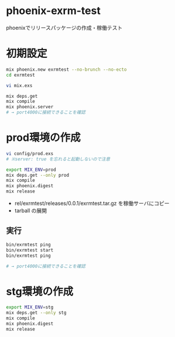 # phoenix-exrm-test
phoenixでリリースパッケージの作成・稼働テスト

# 初期設定
```bash
mix phoenix.new exrmtest --no-brunch --no-ecto
cd exrmtest

vi mix.exs

mix deps.get
mix compile
mix phoenix.server
# → port4000に接続できることを確認
```

# prod環境の作成
```bash
vi config/prod.exs
# ※server: true を忘れると起動しないので注意

export MIX_ENV=prod
mix deps.get --only prod
mix compile
mix phoenix.digest
mix release
```

- rel/exrmtest/releases/0.0.1/exrmtest.tar.gz を稼働サーバにコピー
- tarball の展開

## 実行

```bash
bin/exrmtest ping
bin/exrmtest start
bin/exrmtest ping

# → port4000に接続できることを確認
```

# stg環境の作成
```bash
export MIX_ENV=stg
mix deps.get --only stg
mix compile
mix phoenix.digest
mix release
```

